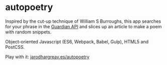 # autopoetry
Inspired by the cut-up technique of William S Burroughs, this app searches for your phrase in the <a href="http://open-platform.theguardian.com/" target="_blank">Guardian API</a> and slices up an article to make a poem with random snippets.

Object-oriented Javascript (ES6, Webpack, Babel, Gulp), HTML5 and PostCSS.

Play with it: <a href="http://jarodhargreav.es/autopoetry" target="_blank">jarodhargreav.es/autopoetry</a>
